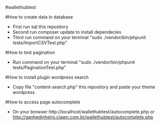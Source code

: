 #wallethubtest


#How to create data in database

 - First run sql this repository
 - Second run composer update to install dependecies
 - Third run command on your terminal "sudo ./vendor/bin/phpunit tests/ImportCSVTest.php"

#How to test pagination

 - Run command on your terminal "sudo ./vendor/bin/phpunit tests/PaginationTest.php"

#How to install plugin wordpress search

 - Copy file "content-search.php" this repository and paste your theme wordpress

#How to access page autocomplete

 - On your browser http://localhost/wallethubtest/autocomplete.php or http://ganhedinheiro.ciawn.com.br/wallethubtest/autocomplete.php